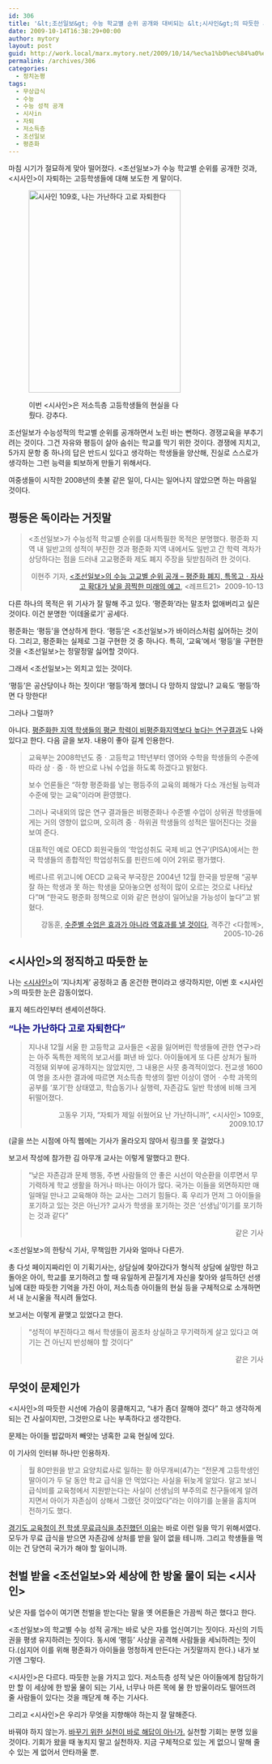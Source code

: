 ```yaml
---
id: 306
title: '&lt;조선일보&gt; 수능 학교별 순위 공개와 대비되는 &lt;시사인&gt;의 따듯한 시선'
date: 2009-10-14T16:38:29+00:00
author: mytory
layout: post
guid: http://work.local/marx.mytory.net/2009/10/14/%ec%a1%b0%ec%84%a0%ec%9d%bc%eb%b3%b4-%ec%88%98%eb%8a%a5-%ed%95%99%ea%b5%90%eb%b3%84-%ec%88%9c%ec%9c%84-%ea%b3%b5%ea%b0%9c%ec%99%80-%eb%8c%80%eb%b9%84%eb%90%98%eb%8a%94-%ec%8b%9c%ec%82%ac%ec%9d%b8/
permalink: /archives/306
categories:
  - 정치논평
tags:
  - 무상급식
  - 수능
  - 수능 성적 공개
  - 시사in
  - 자퇴
  - 저소득층
  - 조선일보
  - 평준화
---
```

마침 시기가 절묘하게 맞아 떨어졌다. &lt;조선일보&gt;가 수능 학교별 순위를 공개한 것과, &lt;시사인&gt;이 자퇴하는 고등학생들에 대해 보도한 게 말이다.<figure style="width: 300px" class="wp-caption aligncenter">

<img src="http://work.local/marx.mytory.net/wp-content/uploads/1/cfile30.uf.1760CE2D4AD5FDE65D39D5.jpg" width="300" height="400" alt="시사인 109호, 나는 가난하다 고로 자퇴한다" filename="cfile30.uf.1760CE2D4AD5FDE65D39D5.jpg" filemime="" /><figcaption class="wp-caption-text">이번 &lt;시사인&gt;은 저소득층 고등학생들의 현실을 다뤘다. 강추다.</figcaption></figure> 

조선일보가 수능성적의 학교별 순위를 공개하면서 노린 바는 뻔하다. 경쟁교육을 부추기려는 것이다. 그건 자유와 평등이 살아 숨쉬는 학교를 막기 위한 것이다. 경쟁에 지치고, 5가지 문항 중 하나의 답은 반드시 있다고 생각하는 학생들을 양산해, 진실로 스스로가 생각하는 그런 능력을 퇴보하게 만들기 위해서다.

여중생들이 시작한 2008년의 촛불 같은 일이, 다시는 일어나지 않았으면 하는 마음일 것이다.

## 평등은 독이라는 거짓말

> &lt;조선일보&gt;가 수능성적 학교별 순위를 대서특필한 목적은 분명했다. 평준화 지역 내 일반고의 성적이 부진한 것과 평준화 지역 내에서도 일반고 간 학력 격차가 상당하다는 점을 드러내 고교평준화 제도 폐지 주장을 뒷받침하려 한 것이다.
> 
> <p style="text-align: right; ">
>   이현주 기자, <a target="_blank" href="http://www.left21.com/article/7088">&lt;조선일보&gt;의 수능 고교별 순위 공개 &#8211;&nbsp;평준화 폐지, 특목고ㆍ자사고 확대가 낳을 끔찍한 미래의 예고</a>, <레프트21>&nbsp;&nbsp;2009-10-13
> </p>

다른 하나의 목적은 위 기사가 잘 말해 주고 있다. &#8216;평준화&#8217;라는 말조차 없애버리고 싶은 것이다. 이건 분명한 &#8216;이데올로기&#8217; 공세다.

평준화는 &#8216;평등&#8217;을 연상하게 한다. &#8216;평등&#8217;은 &lt;조선일보&gt;가 바이러스처럼 싫어하는 것이다. 그리고, 평준화는 실제로 그걸 구현한 것 중 하나다. 특히, &#8216;교육&#8217;에서 &#8216;평등&#8217;을 구현한 것을 &lt;조선일보&gt;는 정말정말 싫어할 것이다.

그래서 &lt;조선일보&gt;는 외치고 있는 것이다.

&#8216;평등&#8217;은 공산당이나 하는 짓이다! &#8216;평등&#8217;하게 했더니 다 망하지 않았니? 교육도 &#8216;평등&#8217;하면 다 망한다!

그러나 그럴까?

아니다. <a target="_blank" href="http://www.left21.com/article/2580">평준화한 지역 학생들의 평균 학력이 비평준화지역보다 높다는 연구결과</a>도 나와 있다고 한다. 다음 글을 보자. 내용이 좋아 길게 인용한다.

> 교육부는 2008학년도 중ㆍ고등학교 1학년부터 영어와 수학을 학생들의 수준에 따라 상ㆍ중ㆍ하 반으로 나눠 수업을 하도록 하겠다고 밝혔다.
> 
> 보수 언론들은 “하향 평준화를 낳는 평등주의 교육의 폐해가 다소 개선될 능력과 수준에 맞는 교육”이라며 환영했다.
> 
> 그러나 국내외의 많은 연구 결과들은 비평준화나 수준별 수업이 상위권 학생들에게는 거의 영향이 없으며, 오히려 중ㆍ하위권 학생들의 성적은 떨어진다는 것을 보여 준다.
> 
> 대표적인 예로 OECD 회원국들의 ‘학업성취도 국제 비교 연구’(PISA)에서는 한국 학생들의 종합적인 학업성취도를 핀란드에 이어 2위로 평가했다.
> 
> 베르나르 위고니에 OECD 교육국 부국장은 2004년 12월 한국을 방문해 “공부 잘 하는 학생과 못 하는 학생을 모아놓으면 성적이 많이 오르는 것으로 나타났다”며 “한국도 평준화 정책으로 이와 같은 현상이 일어났을 가능성이 높다”고 밝혔다.
> 
> <p style="text-align: right; ">
>   강동훈, <a target="_blank" href="http://www.left21.com/article/2580">수준별 수업은 효과가 아니라 역효과를 낼 것이다</a>,&nbsp;격주간 &lt;다함께&gt;, 2005-10-26
> </p>

## &lt;시사인&gt;의 정직하고 따듯한 눈

나는 <a target="_blank" href="http://sisain.co.kr">&lt;시사인&gt;</a>이 &#8216;지나치게&#8217; 공정하고 좀 온건한 편이라고 생각하지만, 이번 호 &lt;시사인&gt;의 따듯한 눈은 감동이었다.

표지 헤드라인부터 센세이션하다.

**<span style="color: rgb(0, 0, 128); "><span style="font-size: large; ">&#8220;나는 가난하다 고로 자퇴한다&#8221;</span></span>**

> 지나내 12월 서울 한 고등학교 교사들은 &lt;꿈을 잃어버린 학생들에 관한 연구&gt;라는 아주 독특한 제목의 보고서를 펴낸 바 있다. 아이들에게 또 다른 상처가 될까 걱정돼 외부에 공개하지는 않았지만, 그 내용은 사뭇 충격적이었다. 전교생 1600여 명을 조사한 결과에 따르면 저소득층 학생의 절반 이상이 영어ㆍ수학 과목의 공부를 &#8216;포기&#8217;한 상태였고, 학습동기나 실행력, 자존감도 일반 학생에 비해 크게 뒤떨어졌다.
> 
> <p style="text-align: right; ">
>   고동우 기자, “자퇴가 제일 쉬웠어요 난 가난하니까”, &lt;시사인&gt; 109호, 2009.10.17
> </p>

(글을 쓰는 시점에 아직 웹에는 기사가 올라오지 않아서 링크를 못 걸었다.)

보고서 작성에 참가한 김 아무개 교사는 이렇게 말했다고 한다.

> &#8220;낮은 자존감과 문제 행동, 주변 사람들의 안 좋은 시선이 악순환을 이루면서 무기력하게 학교 생활을 하거나 떠나는 아이가 많다. 국가는 이들을 외면하지만 매일매일 만나고 교육해야 하는 교사는 그러기 힘들다. 혹 우리가 먼저 그 아이들을 포기하고 있는 것은 아닌가? 교사가 학생을 포기하는 것은 ‘선생님’이기를 포기하는 것과 같다”
> 
> <p style="text-align: right; ">
>   같은 기사
> </p>

&lt;조선일보&gt;의 한탕식 기사, 무책임한 기사와 얼마나 다른가.

총 다섯 페이지짜리인 이 기획기사는, 상담실에 찾아갔다가 형식적 상담에 실망만 하고 돌아온 아이, 학교를 포기하려고 할 때 유일하게 끈질기게 자신을 찾아와 설득하던 선생님에 대한 따듯한 기억을 가진 아이, 저소득층 아이들의 현실 등을 구체적으로 소개하면서 내 눈시울을 적시려 들었다.

보고서는 이렇게 끝맺고 있었다고 한다.

> “성적이 부진하다고 해서 학생들이 꿈조차 상실하고 무기력하게 살고 있다고 여기는 건 아닌지 반성해야 할 것이다”
> 
> <p style="text-align: right; ">
>   같은 기사
> </p>

## 무엇이 문제인가

<p style="text-align: left; ">
  &lt;시사인&gt;의 따듯한 시선에 가슴이 뭉클해지고, &#8220;내가 좀더 잘해야 겠다&#8221; 하고 생각하게 되는 건 사실이지만, 그것만으로 나는 부족하다고 생각한다.
</p>

<p style="text-align: left; ">
  문제는 아이들 밥값마저 빼앗는 냉혹한 교육 현실에 있다.
</p>

<p style="text-align: left; ">
  이 기사의 인터뷰 하나만 인용하자.
</p>

> <p style="text-align: left; ">
>   월 80만원을 받고 요양치료사로 일하는 황 아무개씨(47)는 “전문계 고등학생인 딸아이가 두 달 동안 학교 급식을 안 먹었다는 사실을 뒤늦게 알았다. 알고 보니 급식비를 교육청에서 지원받는다는 사실이 선생님의 부주의로 친구들에게 알려지면서 아이가 자존심이 상해서 그랬던 것이었다”라는 이야기를 눈물을 훔치며 전하기도 했다.
> </p>

<p style="text-align: left; ">
  <a target="_blank" href="http://www.left21.com/article/6717">경기도 교육청이 전 학생 무료급식을 추진했던 이유</a>는 바로 이런 일을 막기 위해서였다. 모두가 무료 급식을 받으면 자존감에 상처를 받을 일이 없을 테니까. 그리고 학생들을 먹이는 건 당연히 국가가 해야 할 일이니까.
</p>

## 천벌 받을 &lt;조선일보&gt;와 세상에 한 방울 물이 되는 &lt;시사인&gt;

<p style="text-align: left; ">
  낮은 자를 업수이 여기면 천벌을 받는다는 말을 옛 어른들은 가끔씩 하곤 했다고 한다.
</p>

<p style="text-align: left; ">
  &lt;조선일보&gt;의 학교별 수능 성적 공개는 바로 낮은 자를 업신여기는 짓이다. 자신의 기득권을 평생 유지하려는 짓이다. 동시에 &#8216;평등&#8217; 사상을 공격해 사람들을 세뇌하려는 짓이다.(심지어 이를 위해 평준화가 아이들을 멍청하게 만든다는 거짓말까지 한다.) 내가 보기엔 그렇다.
</p>

<p style="text-align: left; ">
  &lt;시사인&gt;은 다르다. 따듯한 눈을 가지고 있다. 저소득층 성적 낮은 아이들에게 참담하기만 할 이 세상에 한 방울 물이 되는 기사, 너무나 마른 목에 물 한 방울이라도 떨어뜨려 줄 사람들이 있다는 것을 깨닫게 해 주는 기사다.
</p>

<p style="text-align: left; ">
  그리고 &lt;시사인&gt;은 우리가 무엇을 지향해야 하는지 잘 말해준다.
</p>

<p style="text-align: left; ">
  바꿔야 하지 않는가. <a target="_blank" href="http://www.left21.com/article/1680">바꾸기 위한 실천이 바로 해답이 아닌가.</a> 실천할 기회는 분명 있을 것이다. 기회가 왔을 때 놓치지 말고 실천하자. 지금 구체적으로 있는 게 없으니 말해 줄 수 있는 게 없어서 안타까울 뿐.
</p>